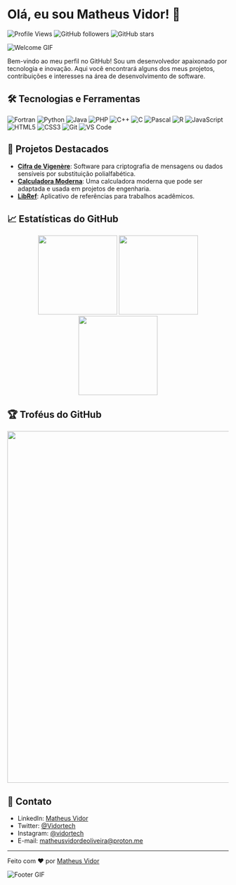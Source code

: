 # Olá, eu sou Matheus Vidor! 👋

![Profile Views](https://komarev.com/ghpvc/?username=Vidortech&color=blueviolet)
![GitHub followers](https://img.shields.io/github/followers/Vidortech?style=social)
![GitHub stars](https://img.shields.io/github/stars/Vidortech?style=social)

![Welcome GIF](https://media.giphy.com/media/xT9IgzoKnwFNmISR8I/giphy.gif)

Bem-vindo ao meu perfil no GitHub! Sou um desenvolvedor apaixonado por tecnologia e inovação. Aqui você encontrará alguns dos meus projetos, contribuições e interesses na área de desenvolvimento de software.

## 🛠️ Tecnologias e Ferramentas

![Fortran](https://img.shields.io/badge/-Fortran-734F96?style=flat&logo=Fortran&logoColor=white)
![Python](https://img.shields.io/badge/-Python-3776AB?style=flat&logo=Python&logoColor=white)
![Java](https://img.shields.io/badge/-Java-007396?style=flat&logo=Java&logoColor=white)
![PHP](https://img.shields.io/badge/-PHP-777BB4?style=flat&logo=PHP&logoColor=white)
![C++](https://img.shields.io/badge/-C++-00599C?style=flat&logo=C++&logoColor=white)
![C](https://img.shields.io/badge/-C-A8B9CC?style=flat&logo=C&logoColor=white)
![Pascal](https://img.shields.io/badge/-Pascal-00599C?style=flat&logo=Pascal&logoColor=white)
![R](https://img.shields.io/badge/-R-276DC3?style=flat&logo=R&logoColor=white)
![JavaScript](https://img.shields.io/badge/-JavaScript-F7DF1E?style=flat&logo=JavaScript&logoColor=black)
![HTML5](https://img.shields.io/badge/-HTML5-E34F26?style=flat&logo=HTML5&logoColor=white)
![CSS3](https://img.shields.io/badge/-CSS3-1572B6?style=flat&logo=CSS3&logoColor=white)
![Git](https://img.shields.io/badge/-Git-F05032?style=flat&logo=Git&logoColor=white)
![VS Code](https://img.shields.io/badge/-VS%20Code-007ACC?style=flat&logo=Visual%20Studio%20Code&logoColor=white)

## 🚀 Projetos Destacados

- [**Cifra de Vigenère**](https://github.com/Vidortech/Cifra-de-vigenere): Software para criptografia de mensagens ou dados sensíveis por substituição polialfabética.
- [**Calculadora Moderna**](https://github.com/Vidortech/deskCode): Uma calculadora moderna que pode ser adaptada e usada em projetos de engenharia.
- [**LibRef**](https://github.com/Vidortech/LibRef): Aplicativo de referências para trabalhos acadêmicos.

## 📈 Estatísticas do GitHub

<div align="center">
  <img height="180em" src="https://github-readme-stats.vercel.app/api?username=Vidortech&show_icons=true&theme=radical&include_all_commits=true&count_private=true"/>
  <img height="180em" src="https://github-readme-stats.vercel.app/api/top-langs/?username=Vidortech&layout=compact&langs_count=7&theme=radical"/>
  <img height="180em" src="https://github-readme-streak-stats.herokuapp.com/?user=Vidortech&theme=radical&hide_border=true"/>
</div>

## 🏆 Troféus do GitHub

<div align="center">
  <img width="800" src="https://github-profile-trophy.vercel.app/?username=Vidortech&theme=radical&no-bg=true&no-frame=true&column=7"/>
</div>


## 💬 Contato

- LinkedIn: [Matheus Vidor](https://www.linkedin.com/in/vidortech/)
- Twitter: [@Vidortech](https://twitter.com/vidortech)
- Instagram: [@vidortech](https://instagram.com/vidortech)
- E-mail: [matheusvidordeoliveira@proton.me](mailto:matheusvidordeoliveira@proton.me)

---

Feito com ❤️ por [Matheus Vidor](https://github.com/Vidortech)

![Footer GIF](https://media.giphy.com/media/3oEduSbSGpGaRX2Vri/giphy.gif)

